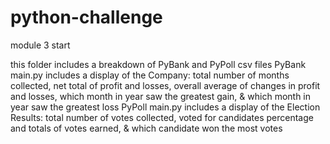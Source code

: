 # python-challenge

 module 3 start

this folder includes a breakdown of PyBank and PyPoll csv files
PyBank main.py includes a display of the Company:
    total number of months collected, 
    net total of profit and losses, 
    overall average of changes in profit and losses, 
    which month in year saw the greatest gain,
    &
    which month in year saw the greatest loss
PyPoll main.py includes a display of the Election Results:
    total number of votes collected,
    voted for candidates percentage and totals of votes earned,
    &
    which candidate won the most votes
    
